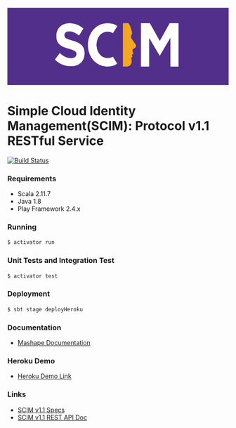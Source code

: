 ![](logo.png?raw=true)
# Simple Cloud Identity Management(SCIM): Protocol v1.1 RESTful Service 

[![Build Status](https://travis-ci.org/soleo/scim-rest.svg?branch=master)](https://travis-ci.org/soleo/scim-rest)

### Requirements

* Scala 2.11.7
* Java 1.8
* Play Framework 2.4.x

### Running

```sh
$ activator run
```
### Unit Tests and Integration Test

```sh
$ activator test
```

### Deployment

```sh
$ sbt stage deployHeroku
```

### Documentation

* [Mashape Documentation](https://market.mashape.com/soleo/scim)

### Heroku Demo

* [Heroku Demo Link](https://pacific-beach-4736.herokuapp.com)


### Links

* [SCIM v1.1 Specs](http://www.simplecloud.info/specs/draft-scim-core-schema-01.html)
* [SCIM v1.1 REST API Doc](http://www.simplecloud.info/specs/draft-scim-api-01.html)

